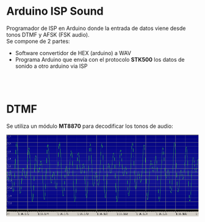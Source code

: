 # Arduino ISP Sound
Programador de ISP en Arduino donde la entrada de datos viene desde tonos DTMF y AFSK (FSK audio).<br>
Se compone de 2 partes:
<ul>
 <li>Software convertidor de HEX (arduino) a WAV</li>
 <li>Programa Arduino que envía con el protocolo <b>STK500</b> los datos de sonido a otro arduino via ISP</li>
</ul>
<br><br>

# DTMF
Se utiliza un módulo <b>MT8870</b> para decodificar los tonos de audio:<br>
<center><img src='https://raw.githubusercontent.com/rpsubc8/ArduinoISPSound/main/preview/previewDTMF.gif'></center>
